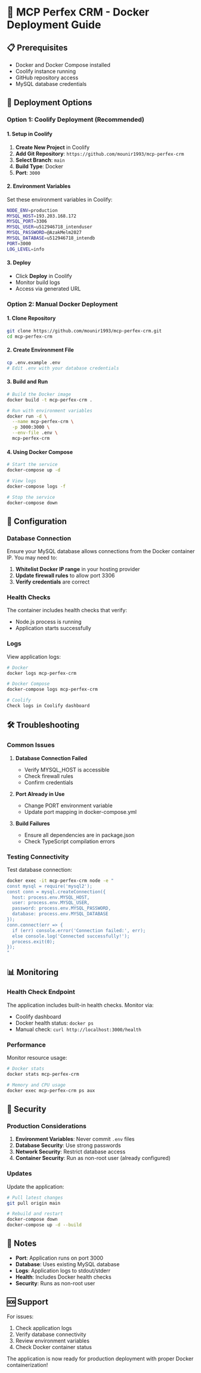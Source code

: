 # 🐳 MCP Perfex CRM - Docker Deployment Guide

## 📋 Prerequisites

- Docker and Docker Compose installed
- Coolify instance running
- GitHub repository access
- MySQL database credentials

## 🚀 Deployment Options

### Option 1: Coolify Deployment (Recommended)

#### 1. Setup in Coolify

1. **Create New Project** in Coolify
2. **Add Git Repository**: `https://github.com/mounir1993/mcp-perfex-crm`
3. **Select Branch**: `main`
4. **Build Type**: Docker
5. **Port**: `3000`

#### 2. Environment Variables

Set these environment variables in Coolify:

```bash
NODE_ENV=production
MYSQL_HOST=193.203.168.172
MYSQL_PORT=3306
MYSQL_USER=u512946718_intenduser
MYSQL_PASSWORD=@AzakMelm2027
MYSQL_DATABASE=u512946718_intendb
PORT=3000
LOG_LEVEL=info
```

#### 3. Deploy

- Click **Deploy** in Coolify
- Monitor build logs
- Access via generated URL

### Option 2: Manual Docker Deployment

#### 1. Clone Repository

```bash
git clone https://github.com/mounir1993/mcp-perfex-crm.git
cd mcp-perfex-crm
```

#### 2. Create Environment File

```bash
cp .env.example .env
# Edit .env with your database credentials
```

#### 3. Build and Run

```bash
# Build the Docker image
docker build -t mcp-perfex-crm .

# Run with environment variables
docker run -d \
  --name mcp-perfex-crm \
  -p 3000:3000 \
  --env-file .env \
  mcp-perfex-crm
```

#### 4. Using Docker Compose

```bash
# Start the service
docker-compose up -d

# View logs
docker-compose logs -f

# Stop the service
docker-compose down
```

## 🔧 Configuration

### Database Connection

Ensure your MySQL database allows connections from the Docker container IP. You may need to:

1. **Whitelist Docker IP range** in your hosting provider
2. **Update firewall rules** to allow port 3306
3. **Verify credentials** are correct

### Health Checks

The container includes health checks that verify:
- Node.js process is running
- Application starts successfully

### Logs

View application logs:

```bash
# Docker
docker logs mcp-perfex-crm

# Docker Compose
docker-compose logs mcp-perfex-crm

# Coolify
Check logs in Coolify dashboard
```

## 🛠️ Troubleshooting

### Common Issues

1. **Database Connection Failed**
   - Verify MYSQL_HOST is accessible
   - Check firewall rules
   - Confirm credentials

2. **Port Already in Use**
   - Change PORT environment variable
   - Update port mapping in docker-compose.yml

3. **Build Failures**
   - Ensure all dependencies are in package.json
   - Check TypeScript compilation errors

### Testing Connectivity

Test database connection:

```bash
docker exec -it mcp-perfex-crm node -e "
const mysql = require('mysql2');
const conn = mysql.createConnection({
  host: process.env.MYSQL_HOST,
  user: process.env.MYSQL_USER,
  password: process.env.MYSQL_PASSWORD,
  database: process.env.MYSQL_DATABASE
});
conn.connect(err => {
  if (err) console.error('Connection failed:', err);
  else console.log('Connected successfully!');
  process.exit(0);
});
"
```

## 📊 Monitoring

### Health Check Endpoint

The application includes built-in health checks. Monitor via:

- Coolify dashboard
- Docker health status: `docker ps`
- Manual check: `curl http://localhost:3000/health`

### Performance

Monitor resource usage:

```bash
# Docker stats
docker stats mcp-perfex-crm

# Memory and CPU usage
docker exec mcp-perfex-crm ps aux
```

## 🔐 Security

### Production Considerations

1. **Environment Variables**: Never commit `.env` files
2. **Database Security**: Use strong passwords
3. **Network Security**: Restrict database access
4. **Container Security**: Run as non-root user (already configured)

### Updates

Update the application:

```bash
# Pull latest changes
git pull origin main

# Rebuild and restart
docker-compose down
docker-compose up -d --build
```

## 📝 Notes

- **Port**: Application runs on port 3000
- **Database**: Uses existing MySQL database
- **Logs**: Application logs to stdout/stderr
- **Health**: Includes Docker health checks
- **Security**: Runs as non-root user

## 🆘 Support

For issues:
1. Check application logs
2. Verify database connectivity
3. Review environment variables
4. Check Docker container status

The application is now ready for production deployment with proper Docker containerization!